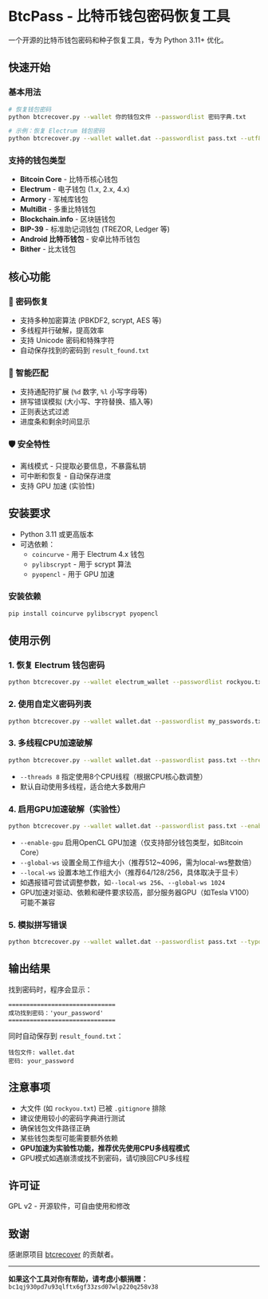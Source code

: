 # BtcPass - 比特币钱包密码恢复工具

一个开源的比特币钱包密码和种子恢复工具，专为 Python 3.11+ 优化。

## 快速开始

### 基本用法
```bash
# 恢复钱包密码
python btcrecover.py --wallet 你的钱包文件 --passwordlist 密码字典.txt

# 示例：恢复 Electrum 钱包密码
python btcrecover.py --wallet wallet.dat --passwordlist pass.txt --utf8
```

### 支持的钱包类型
- **Bitcoin Core** - 比特币核心钱包
- **Electrum** - 电子钱包 (1.x, 2.x, 4.x)
- **Armory** - 军械库钱包
- **MultiBit** - 多重比特钱包
- **Blockchain.info** - 区块链钱包
- **BIP-39** - 标准助记词钱包 (TREZOR, Ledger 等)
- **Android 比特币钱包** - 安卓比特币钱包
- **Bither** - 比太钱包

## 核心功能

### 🔐 密码恢复
- 支持多种加密算法 (PBKDF2, scrypt, AES 等)
- 多线程并行破解，提高效率
- 支持 Unicode 密码和特殊字符
- 自动保存找到的密码到 `result_found.txt`

### 🎯 智能匹配
- 支持通配符扩展 (`%d` 数字, `%l` 小写字母等)
- 拼写错误模拟 (大小写、字符替换、插入等)
- 正则表达式过滤
- 进度条和剩余时间显示

### 🛡️ 安全特性
- 离线模式 - 只提取必要信息，不暴露私钥
- 可中断和恢复 - 自动保存进度
- 支持 GPU 加速 (实验性)

## 安装要求

- Python 3.11 或更高版本
- 可选依赖：
  - `coincurve` - 用于 Electrum 4.x 钱包
  - `pylibscrypt` - 用于 scrypt 算法
  - `pyopencl` - 用于 GPU 加速

### 安装依赖
```bash
pip install coincurve pylibscrypt pyopencl
```

## 使用示例

### 1. 恢复 Electrum 钱包密码
```bash
python btcrecover.py --wallet electrum_wallet --passwordlist rockyou.txt --utf8
```

### 2. 使用自定义密码列表
```bash
python btcrecover.py --wallet wallet.dat --passwordlist my_passwords.txt
```

### 3. 多线程CPU加速破解
```bash
python btcrecover.py --wallet wallet.dat --passwordlist pass.txt --threads 8
```
- `--threads 8` 指定使用8个CPU线程（根据CPU核心数调整）
- 默认自动使用多线程，适合绝大多数用户

### 4. 启用GPU加速破解（实验性）
```bash
python btcrecover.py --wallet wallet.dat --passwordlist pass.txt --enable-gpu --global-ws 512 --local-ws 64
```
- `--enable-gpu` 启用OpenCL GPU加速（仅支持部分钱包类型，如Bitcoin Core）
- `--global-ws` 设置全局工作组大小（推荐512~4096，需为local-ws整数倍）
- `--local-ws` 设置本地工作组大小（推荐64/128/256，具体取决于显卡）
- 如遇报错可尝试调整参数，如`--local-ws 256`、`--global-ws 1024`
- GPU加速对驱动、依赖和硬件要求较高，部分服务器GPU（如Tesla V100）可能不兼容

### 5. 模拟拼写错误
```bash
python btcrecover.py --wallet wallet.dat --passwordlist pass.txt --typos 2 --typos-swap --typos-capslock
```

## 输出结果

找到密码时，程序会显示：
```
==============================
成功找到密码：'your_password'
==============================
```

同时自动保存到 `result_found.txt`：
```
钱包文件: wallet.dat
密码: your_password
```

## 注意事项

- 大文件 (如 `rockyou.txt`) 已被 `.gitignore` 排除
- 建议使用较小的密码字典进行测试
- 确保钱包文件路径正确
- 某些钱包类型可能需要额外依赖
- **GPU加速为实验性功能，推荐优先使用CPU多线程模式**
- GPU模式如遇崩溃或找不到密码，请切换回CPU多线程

## 许可证

GPL v2 - 开源软件，可自由使用和修改

## 致谢

感谢原项目 [btcrecover](https://github.com/gurnec/btcrecover) 的贡献者。

---

**如果这个工具对你有帮助，请考虑小额捐赠：**
`bc1qj930pd7u93qlftx6gf33zsd07wlp220q258v38`
